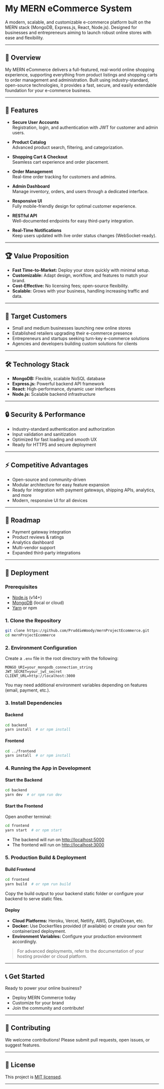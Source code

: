 # My MERN eCommerce System

A modern, scalable, and customizable e-commerce platform built on the MERN stack (MongoDB, Express.js, React, Node.js). Designed for businesses and entrepreneurs aiming to launch robust online stores with ease and flexibility.

---

## 🚀 Overview

My MERN eCommerce delivers a full-featured, real-world online shopping experience, supporting everything from product listings and shopping carts to order management and administration. Built using industry-standard, open-source technologies, it provides a fast, secure, and easily extendable foundation for your e-commerce business.

---

## 🌟 Features

- **Secure User Accounts**  
  Registration, login, and authentication with JWT for customer and admin users.

- **Product Catalog**  
  Advanced product search, filtering, and categorization.

- **Shopping Cart & Checkout**  
  Seamless cart experience and order placement.

- **Order Management**  
  Real-time order tracking for customers and admins.

- **Admin Dashboard**  
  Manage inventory, orders, and users through a dedicated interface.

- **Responsive UI**  
  Fully mobile-friendly design for optimal customer experience.

- **RESTful API**  
  Well-documented endpoints for easy third-party integration.

- **Real-Time Notifications**  
  Keep users updated with live order status changes (WebSocket-ready).

---

## 🏆 Value Proposition

- **Fast Time-to-Market:** Deploy your store quickly with minimal setup.
- **Customizable:** Adapt design, workflow, and features to match your brand.
- **Cost-Effective:** No licensing fees; open-source flexibility.
- **Scalable:** Grows with your business, handling increasing traffic and data.

---

## 👥 Target Customers

- Small and medium businesses launching new online stores
- Established retailers upgrading their e-commerce presence
- Entrepreneurs and startups seeking turn-key e-commerce solutions
- Agencies and developers building custom solutions for clients

---

## 🛠️ Technology Stack

- **MongoDB:** Flexible, scalable NoSQL database
- **Express.js:** Powerful backend API framework
- **React:** High-performance, dynamic user interfaces
- **Node.js:** Scalable backend infrastructure

---

## 🔒 Security & Performance

- Industry-standard authentication and authorization
- Input validation and sanitization
- Optimized for fast loading and smooth UX
- Ready for HTTPS and secure deployment

---

## ⚡ Competitive Advantages

- Open-source and community-driven
- Modular architecture for easy feature expansion
- Ready for integration with payment gateways, shipping APIs, analytics, and more
- Modern, responsive UI for all devices

---

## 🚦 Roadmap

- Payment gateway integration
- Product reviews & ratings
- Analytics dashboard
- Multi-vendor support
- Expanded third-party integrations

---

## 🚀 Deployment

### Prerequisites

- [Node.js](https://nodejs.org/) (v14+)
- [MongoDB](https://www.mongodb.com/) (local or cloud)
- [Yarn](https://classic.yarnpkg.com/lang/en/) or npm

### 1. Clone the Repository

```bash
git clone https://github.com/PruddieWoody/mernProjectEcommerce.git
cd mernProjectEcommerce
```

### 2. Environment Configuration

Create a `.env` file in the root directory with the following:

```
MONGO_URI=your_mongodb_connection_string
JWT_SECRET=your_jwt_secret
CLIENT_URL=http://localhost:3000
```

You may need additional environment variables depending on features (email, payment, etc.).

### 3. Install Dependencies

#### Backend

```bash
cd backend
yarn install  # or npm install
```

#### Frontend

```bash
cd ../frontend
yarn install  # or npm install
```

### 4. Running the App in Development

#### Start the Backend

```bash
cd backend
yarn dev  # or npm run dev
```

#### Start the Frontend

Open another terminal:

```bash
cd frontend
yarn start  # or npm start
```

- The backend will run on [http://localhost:5000](http://localhost:5000)
- The frontend will run on [http://localhost:3000](http://localhost:3000)

### 5. Production Build & Deployment

#### Build Frontend

```bash
cd frontend
yarn build  # or npm run build
```

Copy the build output to your backend static folder or configure your backend to serve static files.

#### Deploy

- **Cloud Platforms:** Heroku, Vercel, Netlify, AWS, DigitalOcean, etc.
- **Docker:** Use Dockerfiles provided (if available) or create your own for containerized deployment.
- **Environment Variables:** Configure your production environment accordingly.

> For advanced deployments, refer to the documentation of your hosting provider or cloud platform.

---

## 📞 Get Started

Ready to power your online business?  
- Deploy MERN Commerce today
- Customize for your brand
- Join the community and contribute!

---

## 🤝 Contributing

We welcome contributions! Please submit pull requests, open issues, or suggest features.

---

## 📄 License

This project is [MIT licensed](./LICENSE).

---
